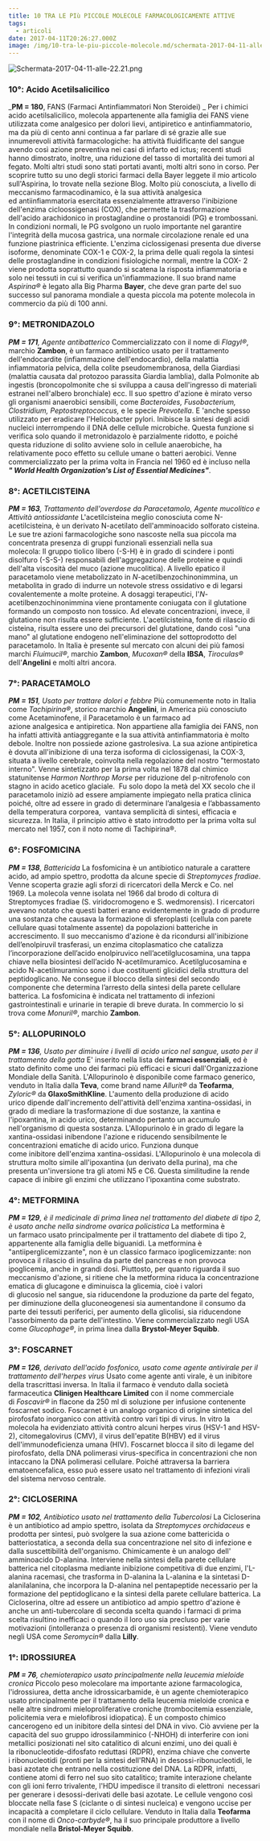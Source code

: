 ```yaml
---
title: 10 TRA LE PIù PICCOLE MOLECOLE FARMACOLOGICAMENTE ATTIVE
tags:
  - articoli
date: 2017-04-11T20:26:27.000Z
image: /img/10-tra-le-piu-piccole-molecole.md/schermata-2017-04-11-alle-22-21.png
---
```


![Schermata-2017-04-11-alle-22.21.png](/img/10-tra-le-piu-piccole-molecole.md/schermata-2017-04-11-alle-22-21.png)

### 10°: Acido Acetilsalicilico

_**PM = 180**, FANS (Farmaci Antinfiammatori Non Steroidei) _ Per i chimici acido acetilsalicilico, molecola appartenente alla famiglia dei FANS viene utilizzata come analgesico per dolori lievi, antipiretico e antinfiammatorio, ma da più di cento anni continua a far parlare di sé grazie alle sue innumerevoli attività farmacologiche: ha attività fluidificante del sangue avendo così azione preventiva nei casi di infarto ed ictus; recenti studi hanno dimostrato, inoltre, una riduzione del tasso di mortalità dei tumori al fegato. Molti altri studi sono stati portati avanti, molti altri sono in corso. Per scoprire tutto su uno degli storici farmaci della Bayer leggete il mio articolo sull'Aspirina, lo trovate nella sezione Blog. Molto più conosciuta, a livello di meccanismo farmacodinamico, è la sua attività analgesica ed antiinfiammatoria esercitata essenzialmente attraverso l'inibizione dell'enzima cicloossigenasi (COX), che permette la trasformazione dell'acido arachidonico in prostaglandine o prostanoidi (PG) e trombossani. In condizioni normali, le PG svolgono un ruolo importante nel garantire l'integrità della mucosa gastrica, una normale circolazione renale ed una funzione piastrinica efficiente. L'enzima ciclossigenasi presenta due diverse isoforme, denominate COX-1 e COX-2, la prima delle quali regola la sintesi delle prostaglandine in condizioni fisiologiche normali, mentre la COX- 2 viene prodotta soprattutto quando si scatena la risposta infiammatoria e solo nei tessuti in cui si verifica un'infiammazione. Il suo brand name _Aspirina®_ è legato alla Big Pharma **Bayer**, che deve gran parte del suo successo sul panorama mondiale a questa piccola ma potente molecola in commercio da più di 100 anni.

### 9°: METRONIDAZOLO

_**PM = 171**, Agente antibatterico_ Commercializzato con il nome di _Flagyl®_, marchio **Zambon**, è un farmaco antibiotico usato per il trattamento dell'endocardite (infiammazione dell'endocardio), della malattia infiammatoria pelvica, della colite pseudomembranosa, della Giardiasi (malattia causata dal protozoo parassita Giardia lamblia), dalla Polmonite ab ingestis (broncopolmonite che si sviluppa a causa dell'ingresso di materiali estranei nell'albero bronchiale) ecc. Il suo spettro d'azione è mirato verso gli organismi anaerobici sensibili, come _Bacteroides, Fusobacterium, Clostridium, Peptostreptococcus,_ e le specie _Prevotella_. E 'anche spesso utilizzato per eradicare l'Helicobacter pylori. Inibisce la sintesi degli acidi nucleici interrompendo il DNA delle cellule microbiche. Questa funzione si verifica solo quando il metronidazolo è parzialmente ridotto, e poiché questa riduzione di solito avviene solo in cellule anaerobiche, ha relativamente poco effetto su cellule umane o batteri aerobici. Venne commercializzato per la prima volta in Francia nel 1960 ed è incluso nella _**" World Health Organization's List of Essential Medicines"**_.

### 8°: ACETILCISTEINA

_**PM = 163**, Trattamento dell'overdose da Paracetamolo, Agente mucolitico e Attività antiossidante_ L'acetilcisteina meglio conosciuta come N-acetilcisteina, è un derivato N-acetilato dell'amminoacido solforato cisteina. Le sue tre azioni farmacologiche sono nascoste nella sua piccola ma concentrata presenza di gruppi funzionali essenziali nella sua molecola: Il gruppo tiolico libero (-S-H) è in grado di scindere i ponti disolfuro (-S-S-) responsabili dell'aggregazione delle proteine e quindi dell'alta viscosità del muco (azione mucolitica). A livello epatico il paracetamolo viene metabolizzato in _N_-acetilbenzochinonimmina, un metabolita in grado di indurre un notevole stress ossidativo e di legarsi covalentemente a molte proteine. A dosaggi terapeutici, l'_N_-acetilbenzochinonimmina viene prontamente coniugata con il glutatione formando un composto non tossico. Ad elevate concentrazioni, invece, il glutatione non risulta essere sufficiente. L'acetilcisteina, fonte di rilascio di cisteina, risulta essere uno dei precursori del glutatione, dando così "una mano" al glutatione endogeno nell'eliminazione del sottoprodotto del paracetamolo. In Italia è presente sul mercato con alcuni dei più famosi marchi _Fluimucil®_, marchio **Zambon**, _Mucoxan®_ della **IBSA**, _Tiroculas®_ dell'**Angelini** e molti altri ancora.

### 7°: PARACETAMOLO

_**PM = 151**, Usato per trattare dolori e febbre_ Più comunemente noto in Italia come _Tachipirina®_, storico marchio **Angelini**, in America più conosciuto come Acetaminofene, il Paracetamolo è un farmaco ad azione analgesica e antipiretica. Non appartiene alla famiglia dei FANS, non ha infatti attività antiaggregante e la sua attività antinfiammatoria è molto debole. Inoltre non possiede azione gastrolesiva. La sua azione antipiretica è dovuta all'inibizione di una terza isoforma di ciclossigenasi, la COX-3, situata a livello cerebrale, coinvolta nella regolazione del nostro "termostato interno". Venne sintetizzato per la prima volta nel 1878 dal chimico statunitense _Harmon Northrop Morse_ per riduzione del p-nitrofenolo con stagno in acido acetico glaciale.  Fu solo dopo la metà del XX secolo che il paracetamolo iniziò ad essere ampiamente impiegato nella pratica clinica poiché, oltre ad essere in grado di determinare l’analgesia e l’abbassamento della temperatura corporea,  vantava semplicità di sintesi, efficacia e sicurezza. In Italia, il principio attivo è stato introdotto per la prima volta sul mercato nel 1957, con il noto nome di Tachipirina®.

### 6°: FOSFOMICINA

_**PM = 138**, Battericida_ La fosfomicina è un antibiotico naturale a carattere acido, ad ampio spettro, prodotta da alcune specie di _Streptomyces fradiae_. Venne scoperta grazie agli sforzi di ricercatori della Merck e Co. nel 1969. La molecola venne isolata nel 1966 dal brodo di coltura di Streptomyces fradiae (S. viridocromogeno e S. wedmorensis). I ricercatori avevano notato che questi batteri erano evidentemente in grado di produrre una sostanza che causava la formazione di sferoplasti (cellula con parete cellulare quasi totalmente assente) da popolazioni batteriche in accrescimento. Il suo meccanismo d'azione è da ricondursi all'inibizione dell’enolpiruvil trasferasi, un enzima citoplasmatico che catalizza l’incorporazione dell’acido enolpiruvico nell’acetilglucosamina, una tappa chiave nella biosintesi dell’acido N-acetilmuramico. Acetilglucosamina e acido N-acetilmuramico sono i due costituenti glicidici della struttura del peptidoglicano. Ne consegue il blocco della sintesi del secondo componente che determina l’arresto della sintesi della parete cellulare batterica. La fosfomicina è indicata nel trattamento di infezioni gastrointestinali e urinarie in terapie di breve durata. In commercio lo si trova come _Monuril®_, marchio **Zambon**.

### 5°: ALLOPURINOLO

_**PM = 136**, Usato per diminuire i livelli di acido urico nel sangue, usato per il trattamento della gotta_ E' inserito nella lista dei **farmaci essenziali**, ed è stato definito come uno dei farmaci più efficaci e sicuri dall'Organizzazione Mondiale della Sanità. L'Allopurinolo è disponibile come farmaco generico, venduto in Italia dalla **Teva**, come brand name _Allurit®_ da **Teofarma**, _Zyloric®_ da **GlaxoSmithKline**. L'aumento della produzione di acido urico dipende dall'incremento dell'attività dell'enzima xantina-ossidasi, in grado di mediare la trasformazione di due sostanze, la xantina e l'ipoxantina, in acido urico, determinando pertanto un accumulo nell'organismo di questa sostanza. L'Allopurinolo è in grado di legare la xantina-ossidasi inibendone l'azione e riducendo sensibilmente le concentrazioni ematiche di acido urico. Funziona dunque come inibitore dell'enzima xantina-ossidasi. L'Allopurinolo è una molecola di struttura molto simile all'ipoxantina (un derivato della purina), ma che presenta un'inversione tra gli atomi N5 e C6. Questa similitudine la rende capace di inibire gli enzimi che utilizzano l'ipoxantina come substrato.

### 4°: METFORMINA

_**PM = 129**, è il medicinale di prima linea nel trattamento del diabete di tipo 2, è usato anche nella sindrome ovarica policistica_ La metformina è un farmaco usato principalmente per il trattamento del diabete di tipo 2, appartenente alla famiglia delle biguanidi. La metformina è "antiiperglicemizzante", non è un classico farmaco ipoglicemizzante: non provoca il rilascio di insulina da parte del pancreas e non provoca ipoglicemia, anche in grandi dosi. Piuttosto, per quanto riguarda il suo meccanismo d'azione, si ritiene che la metformina riduca la concentrazione ematica di glucagone e diminuisca la glicemia, cioè i valori di glucosio nel sangue, sia riducendone la produzione da parte del fegato, per diminuzione della gluconeogenesi sia aumentandone il consumo da parte dei tessuti periferici, per aumento della glicolisi, sia riducendone l'assorbimento da parte dell'intestino. Viene commercializzato negli USA come _Glucophage®_, in prima linea dalla **Brystol-Meyer Squibb**.

### 3°: FOSCARNET

_**PM = 126**, derivato dell'acido fosfonico, usato come agente antivirale per il trattamento dell'herpes virus_ Usato come agente anti virale, è un inibitore della trascrittasi inversa. In Italia il farmaco è venduto dalla società farmaceutica **Clinigen Healthcare Limited** con il nome commerciale di _Foscavir®_ in flacone da 250 ml di soluzione per infusione contenente foscarnet sodico. Foscarnet è un analogo organico di origine sintetica del pirofosfato inorganico con attività contro vari tipi di virus. In vitro la molecola ha evidenziato attività contro alcuni herpes virus (HSV-1 and HSV-2), citomegalovirus (CMV), il virus dell'epatite B(HBV) ed il virus dell'immunodeficienza umana (HIV). Foscarnet blocca il sito di legame del pirofosfato, della DNA polimerasi virus-specifica in concentrazioni che non intaccano la DNA polimerasi cellulare. Poiché attraversa la barriera ematoencefalica, esso può essere usato nel trattamento di infezioni virali del sistema nervoso centrale.

### 2°: CICLOSERINA

_**PM = 102**, Antibiotico usato nel trattamento della Tubercolosi_ La Cicloserina è un antibiotico ad ampio spettro, isolata da _Streptomyces orchidaceus_ e prodotta per sintesi, può svolgere la sua azione come battericida o batteriostatica, a seconda della sua concentrazione nel sito di infezione e dalla suscettibilità dell'organismo. Chimicamente è un analogo dell' amminoacido D-alanina. Interviene nella sintesi della parete cellulare batterica nel citoplasma mediante inibizione competitiva di due enzimi, l'L-alanina racemasi, che trasforma in D-alanina la L-alanina e la sintetasi D-alanilalanina, che incorpora la D-alanina nel pentapeptide necessario per la formazione del peptidoglicano e la sintesi della parete cellulare batterica. La Cicloserina, oltre ad essere un antibiotico ad ampio spettro d'azione è anche un anti-tubercolare di seconda scelta quando i farmaci di prima scelta risultino inefficaci o quando il loro uso sia precluso per varie motivazioni (intolleranza o presenza di organismi resistenti). Viene venduto negli USA come _Seromycin®_ dalla **Lilly**.

### 1°: IDROSSIUREA

_**PM = 76**, chemioterapico usato principalmente nella leucemia mieloide cronica_ Piccolo peso molecolare ma importante azione farmacologica, l'idrossiurea, detta anche idrossicarbamide, è un agente chemioterapico usato principalmente per il trattamento della leucemia mieloide cronica e nelle altre sindromi mieloproliferative croniche (trombocitemia essenziale, policitemia vera e mielofibrosi idiopatica). È un composto chimico cancerogeno ed un inibitore della sintesi del DNA in vivo. Ciò avviene per la capacità del suo gruppo idrossilamminico (-NHOH) di interferire con ioni metallici posizionati nel sito catalitico di alcuni enzimi, uno dei quali è la ribonucleotide-difosfato reduttasi (RDPR), enzima chiave che converte i ribonucleotidi (pronti per la sintesi dell'RNA) in desossi-ribonucleotidi, le basi azotate che entrano nella costituzione del DNA. La RDPR, infatti, contiene atomi di ferro nel suo sito catalitico; tramite interazione chelante con gli ioni ferro trivalente, l'HDU impedisce il transito di elettroni  necessari per generare i desossi-derivati delle basi azotate. Le cellule vengono così bloccate nella fase S (ciclante o di sintesi nucleica) e vengono uccise per incapacità a completare il ciclo cellulare. Venduto in Italia dalla **Teofarma** con il nome di _Onco-carbyde®_, ha il suo principale produttore a livello mondiale nella **Bristol-Meyer Squibb**.
